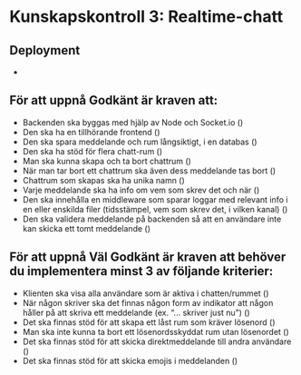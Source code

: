 # Kunskapskontroll 3: Realtime-chatt

## Deployment 
-

## För att uppnå Godkänt är kraven att:

* Backenden ska byggas med hjälp av Node och Socket.io ()
* Den ska ha en tillhörande frontend ()
* Den ska spara meddelande och rum långsiktigt, i en databas ()
* Den ska ha stöd för flera chatt-rum ()
* Man ska kunna skapa och ta bort chattrum ()
* När man tar bort ett chattrum ska även dess meddelande tas bort ()
* Chattrum som skapas ska ha unika namn ()
* Varje meddelande ska ha info om vem som skrev det och när ()
* Den ska innehålla en middleware som sparar loggar med relevant info i en eller enskilda filer (tidsstämpel, vem som skrev det, i vilken kanal) ()
* Den ska validera meddelande på backenden så att en användare inte kan skicka ett tomt meddelande ()

## För att uppnå Väl Godkänt är kraven att behöver du implementera minst 3 av följande kriterier:

* Klienten ska visa alla användare som är aktiva i chatten/rummet ()
* När någon skriver ska det finnas någon form av indikator att någon håller på att skriva ett meddelande (ex. “... skriver just nu”) ()
* Det ska finnas stöd för att skapa ett låst rum som kräver lösenord ()
* Man ska inte kunna ta bort ett lösenordsskyddat rum utan lösenordet ()
* Det ska finnas stöd för att skicka direktmeddelande till andra användare ()
* Det ska finnas stöd för att skicka emojis i meddelanden ()
